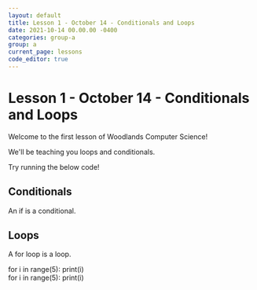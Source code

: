 ```yaml
---
layout: default
title: Lesson 1 - October 14 - Conditionals and Loops
date: 2021-10-14 00.00.00 -0400
categories: group-a
group: a
current_page: lessons
code_editor: true
---
```

# Lesson 1 - October 14 - Conditionals and Loops


Welcome to the first lesson of Woodlands Computer Science!

We'll be teaching you loops and conditionals.

Try running the below code!

## Conditionals

An if is a conditional.

## Loops

A for loop is a loop.

<!-- <div class="editor-container p-3 pt-0">
    <button id="run-button" class="btn btn-primary my-3">Run</button>
    <button data-bs-toggle="tooltip" data-bs-placement="right" data-bs-original-title="Clicking this will restart the Python interpreter, so be careful!" id="terminate-button" class="btn btn-danger my-3 ms-2">Terminate Pyodide</button>
    <div id="editor"></div>
    <div class="mt-3 input-output-container">
        <div data-bs-toggle="tooltip" data-bs-placement="bottom" data-bs-original-title="Input" class="d-block position-relative input-container">
            <textarea id="input-tmp" class="input"></textarea>
        </div>
        <div id="output" data-bs-toggle="tooltip" data-bs-placement="bottom" data-bs-original-title="Output" class="output-container">

        </div>
    </div>
</div> -->

<div is="code-editor" id="editor-1">
for i in range(5):
    print(i)
</div>

<div is="code-editor" id="editor-2">
for i in range(5):
    print(i)
</div>
